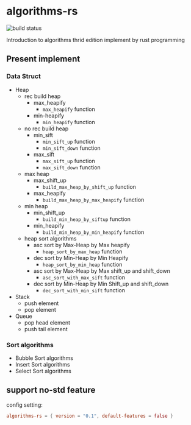 # algorithms-rs

![build status](https://app.travis-ci.com/DaviRain-Su/algorithms-rs.svg?branch=main)

Introduction to algorithms thrid edition implement by rust programming

## Present implement

### Data Struct

- Heap
  - rec build heap
    - max_heapify
      - `max_heapify` function
    - min-heapify
      - `min_heapify` function
  - no rec build heap
    - min_sift
      - `min_sift_up` function
      - `min_sift_down` function
    - max_sift
      - `max_sift_up` function
      - `max_sift_down` function
  - max heap
    - max_shift_up
      - `build_max_heap_by_shift_up` function
    - max_heapify
      - `build_max_heap_by_max_heapify` function
  - min heap
    - min_shift_up
      - `build_min_heap_by_siftup` function
    - min_heapify
      - `build_min_heap_by_min_heapify` function
  - heap sort algorithms
    - asc sort by Max-Heap by Max heapify
      - `heap_sort_by_max_heap` function
    - dec sort by Min-Heap by Min Heapify
      - `heap_sort_by_min_heap` function
    - asc sort by Max-Heap by Max shift_up and shift_down
      - `asc_sort_with_max_sift` function
    - dec sort by Min-Heap by Min Shift_up and shift_down
      - `dec_sort_with_min_sift` function
- Stack
  - push element
  - pop element
- Queue
  - pop head element
  - push tail element

### Sort algorithms

- Bubble Sort algorithms
- Insert Sort algorithms
- Select Sort algorithms

## support no-std feature

config setting:

```toml
algorithms-rs = { version = "0.1", default-features = false }
```
